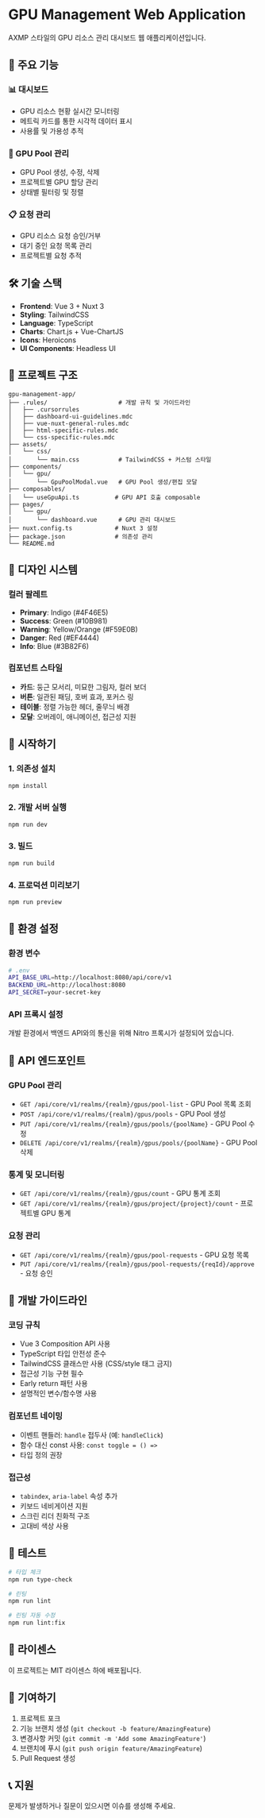 # GPU Management Web Application

AXMP 스타일의 GPU 리소스 관리 대시보드 웹 애플리케이션입니다.

## 🚀 주요 기능

### 📊 대시보드
- GPU 리소스 현황 실시간 모니터링
- 메트릭 카드를 통한 시각적 데이터 표시
- 사용률 및 가용성 추적

### 🔧 GPU Pool 관리
- GPU Pool 생성, 수정, 삭제
- 프로젝트별 GPU 할당 관리
- 상태별 필터링 및 정렬

### 📋 요청 관리
- GPU 리소스 요청 승인/거부
- 대기 중인 요청 목록 관리
- 프로젝트별 요청 추적

## 🛠 기술 스택

- **Frontend**: Vue 3 + Nuxt 3
- **Styling**: TailwindCSS
- **Language**: TypeScript
- **Charts**: Chart.js + Vue-ChartJS
- **Icons**: Heroicons
- **UI Components**: Headless UI

## 📁 프로젝트 구조

```
gpu-management-app/
├── .rules/                    # 개발 규칙 및 가이드라인
│   ├── .cursorrules
│   ├── dashboard-ui-guidelines.mdc
│   ├── vue-nuxt-general-rules.mdc
│   ├── html-specific-rules.mdc
│   └── css-specific-rules.mdc
├── assets/
│   └── css/
│       └── main.css           # TailwindCSS + 커스텀 스타일
├── components/
│   └── gpu/
│       └── GpuPoolModal.vue   # GPU Pool 생성/편집 모달
├── composables/
│   └── useGpuApi.ts          # GPU API 호출 composable
├── pages/
│   └── gpu/
│       └── dashboard.vue      # GPU 관리 대시보드
├── nuxt.config.ts            # Nuxt 3 설정
├── package.json              # 의존성 관리
└── README.md
```

## 🎨 디자인 시스템

### 컬러 팔레트
- **Primary**: Indigo (#4F46E5)
- **Success**: Green (#10B981)
- **Warning**: Yellow/Orange (#F59E0B)
- **Danger**: Red (#EF4444)
- **Info**: Blue (#3B82F6)

### 컴포넌트 스타일
- **카드**: 둥근 모서리, 미묘한 그림자, 컬러 보더
- **버튼**: 일관된 패딩, 호버 효과, 포커스 링
- **테이블**: 정렬 가능한 헤더, 줄무늬 배경
- **모달**: 오버레이, 애니메이션, 접근성 지원

## 🚀 시작하기

### 1. 의존성 설치
```bash
npm install
```

### 2. 개발 서버 실행
```bash
npm run dev
```

### 3. 빌드
```bash
npm run build
```

### 4. 프로덕션 미리보기
```bash
npm run preview
```

## 🔧 환경 설정

### 환경 변수
```bash
# .env
API_BASE_URL=http://localhost:8080/api/core/v1
BACKEND_URL=http://localhost:8080
API_SECRET=your-secret-key
```

### API 프록시 설정
개발 환경에서 백엔드 API와의 통신을 위해 Nitro 프록시가 설정되어 있습니다.

## 📡 API 엔드포인트

### GPU Pool 관리
- `GET /api/core/v1/realms/{realm}/gpus/pool-list` - GPU Pool 목록 조회
- `POST /api/core/v1/realms/{realm}/gpus/pools` - GPU Pool 생성
- `PUT /api/core/v1/realms/{realm}/gpus/pools/{poolName}` - GPU Pool 수정
- `DELETE /api/core/v1/realms/{realm}/gpus/pools/{poolName}` - GPU Pool 삭제

### 통계 및 모니터링
- `GET /api/core/v1/realms/{realm}/gpus/count` - GPU 통계 조회
- `GET /api/core/v1/realms/{realm}/gpus/project/{project}/count` - 프로젝트별 GPU 통계

### 요청 관리
- `GET /api/core/v1/realms/{realm}/gpus/pool-requests` - GPU 요청 목록
- `PUT /api/core/v1/realms/{realm}/gpus/pool-requests/{reqId}/approve` - 요청 승인

## 🎯 개발 가이드라인

### 코딩 규칙
- Vue 3 Composition API 사용
- TypeScript 타입 안전성 준수
- TailwindCSS 클래스만 사용 (CSS/style 태그 금지)
- 접근성 기능 구현 필수
- Early return 패턴 사용
- 설명적인 변수/함수명 사용

### 컴포넌트 네이밍
- 이벤트 핸들러: `handle` 접두사 (예: `handleClick`)
- 함수 대신 const 사용: `const toggle = () =>`
- 타입 정의 권장

### 접근성
- `tabindex`, `aria-label` 속성 추가
- 키보드 네비게이션 지원
- 스크린 리더 친화적 구조
- 고대비 색상 사용

## 🧪 테스트

```bash
# 타입 체크
npm run type-check

# 린팅
npm run lint

# 린팅 자동 수정
npm run lint:fix
```

## 📝 라이센스

이 프로젝트는 MIT 라이센스 하에 배포됩니다.

## 🤝 기여하기

1. 프로젝트 포크
2. 기능 브랜치 생성 (`git checkout -b feature/AmazingFeature`)
3. 변경사항 커밋 (`git commit -m 'Add some AmazingFeature'`)
4. 브랜치에 푸시 (`git push origin feature/AmazingFeature`)
5. Pull Request 생성

## 📞 지원

문제가 발생하거나 질문이 있으시면 이슈를 생성해 주세요. 